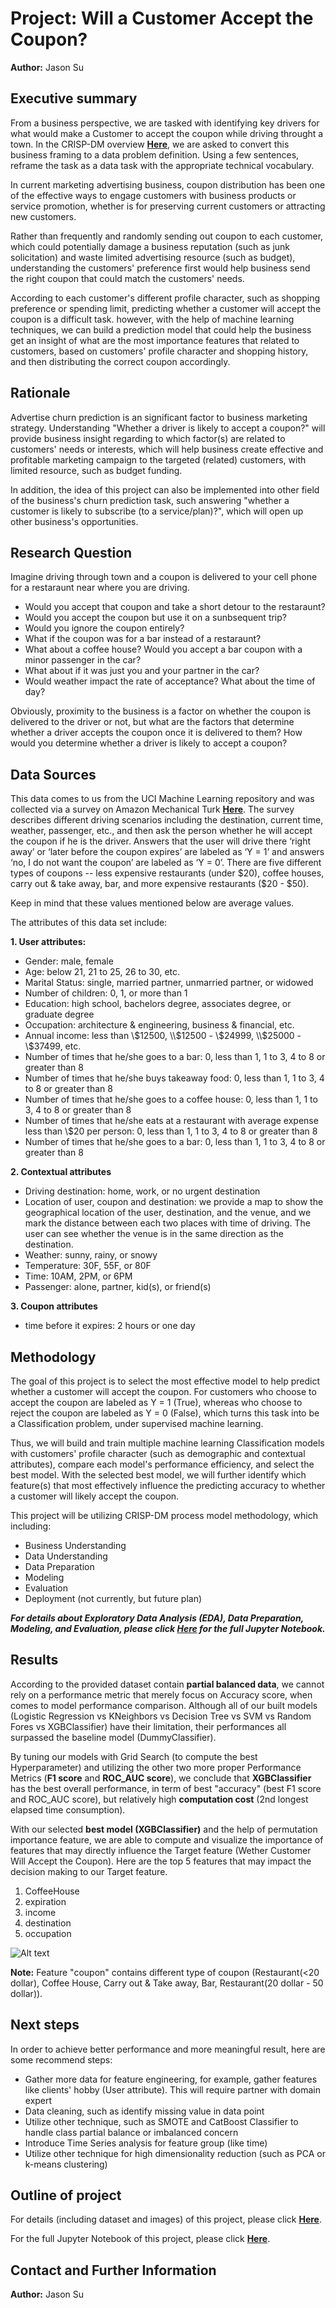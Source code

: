# Project: Will a Customer Accept the Coupon? 

**Author:**
Jason Su

## Executive summary
From a business perspective, we are tasked with identifying key drivers for what would make a Customer to accept the coupon while driving throught a town. In the CRISP-DM overview **[Here](https://github.com/jasonszz/MLAI-2023/tree/main/Module_24_Capstone_Project_Final_Report/CRISP-DM%20Framework)**, we are asked to convert this business framing to a data problem definition. Using a few sentences, reframe the task as a data task with the appropriate technical vocabulary.

In current marketing advertising business, coupon distribution has been one of the effective ways to engage customers with business products or service promotion, whether is for preserving current customers or attracting new customers.

Rather than frequently and randomly sending out coupon to each customer, which could potentially damage a business reputation (such as junk solicitation) and waste limited advertising resource (such as budget), understanding the customers' preference first would help business send the right coupon that could match the customers' needs.

According to each customer's different profile character, such as shopping preference or spending limit, predicting whether a customer will accept the coupon is a difficult task. however, with the help of machine learning techniques, we can build a prediction model that could help the business get an insight of what are the most importance features that related to customers, based on customers' profile character and shopping history, and then distributing the correct coupon accordingly.

## Rationale
Advertise churn prediction is an significant factor to business marketing strategy. Understanding "Whether a driver is likely to accept a coupon?" will provide business insight regarding to which factor(s) are related to customers' needs or interests, which will help business create effective and profitable marketing campaign to the targeted (related) customers, with limited resource, such as budget funding.

In addition, the idea of this project can also be implemented into other field of the business's churn prediction task, such answering "whether a customer is likely to subscribe (to a service/plan)?", which will open up other business's opportunities. 

## Research Question
Imagine driving through town and a coupon is delivered to your cell phone for a restaraunt near where you are driving. 

- Would you accept that coupon and take a short detour to the restaraunt?
- Would you accept the coupon but use it on a sunbsequent trip?
- Would you ignore the coupon entirely?
- What if the coupon was for a bar instead of a restaraunt?
- What about a coffee house? Would you accept a bar coupon with a minor passenger in the car?
- What about if it was just you and your partner in the car?
- Would weather impact the rate of acceptance? What about the time of day?

Obviously, proximity to the business is a factor on whether the coupon is delivered to the driver or not, but what are the factors that determine whether a driver accepts the coupon once it is delivered to them? How would you determine whether a driver is likely to accept a coupon?

## Data Sources
This data comes to us from the UCI Machine Learning repository and was collected via a survey on Amazon Mechanical Turk **[Here](https://archive.ics.uci.edu/dataset/603/in+vehicle+coupon+recommendation)**. The survey describes different driving scenarios including the destination, current time, weather, passenger, etc., and then ask the person whether he will accept the coupon if he is the driver. Answers that the user will drive there ‘right away’ or ‘later before the coupon expires’ are labeled as ‘Y = 1’ and answers ‘no, I do not want the coupon’ are labeled as ‘Y = 0’. There are five different types of coupons -- less expensive restaurants (under $20), coffee houses, carry out & take away, bar, and more expensive restaurants ($20 - $50).

Keep in mind that these values mentioned below are average values.

The attributes of this data set include:

**1. User attributes:**

-  Gender: male, female
-  Age: below 21, 21 to 25, 26 to 30, etc.
-  Marital Status: single, married partner, unmarried partner, or widowed
-  Number of children: 0, 1, or more than 1
-  Education: high school, bachelors degree, associates degree, or graduate degree
-  Occupation: architecture & engineering, business & financial, etc.
-  Annual income: less than \\$12500, \\$12500 - \\$24999, \\$25000 - \\$37499, etc.
-  Number of times that he/she goes to a bar: 0, less than 1, 1 to 3, 4 to 8 or greater than 8
-  Number of times that he/she buys takeaway food: 0, less than 1, 1 to 3, 4 to 8 or greater
than 8
-  Number of times that he/she goes to a coffee house: 0, less than 1, 1 to 3, 4 to 8 or
greater than 8
-  Number of times that he/she eats at a restaurant with average expense less than \\$20 per
person: 0, less than 1, 1 to 3, 4 to 8 or greater than 8
-  Number of times that he/she goes to a bar: 0, less than 1, 1 to 3, 4 to 8 or greater than 8

**2. Contextual attributes**

- Driving destination: home, work, or no urgent destination
- Location of user, coupon and destination: we provide a map to show the geographical
location of the user, destination, and the venue, and we mark the distance between each
two places with time of driving. The user can see whether the venue is in the same
direction as the destination.
- Weather: sunny, rainy, or snowy
- Temperature: 30F, 55F, or 80F
- Time: 10AM, 2PM, or 6PM
- Passenger: alone, partner, kid(s), or friend(s)

**3. Coupon attributes**

- time before it expires: 2 hours or one day

## Methodology
The goal of this project is to select the most effective model to help predict whether a customer will accept the coupon. For customers who choose to accept the coupon are labeled as Y = 1 (True), whereas who choose to reject the coupon are labeled as Y = 0 (False), which turns this task into be a Classification problem, under supervised machine learning.

Thus, we will build and train multiple machine learning Classification models with customers' profile character (such as demographic and contextual attributes), compare each model's performance efficiency, and select the best model. With the selected best model, we will further identify which feature(s) that most effectively influence the predicting accuracy to whether a customer will likely accept the coupon.

This project will be utilizing CRISP-DM process model methodology, which including:

- Business Understanding
- Data Understanding
- Data Preparation
- Modeling
- Evaluation
- Deployment (not currently, but future plan) 

***For details about Exploratory Data Analysis (EDA), Data Preparation, Modeling, and Evaluation, please click [Here](https://github.com/jasonszz/MLAI-2023/blob/main/Module_20_Capstone_Project_Initial_Report_and_EDA/Module_20_Capstone_Project_Initial_Report_and_EDA_JasonSU_v2_Final.ipynb) for the full Jupyter Notebook.***

## Results
According to the provided dataset contain **partial balanced data**, we cannot rely on a performance metric that merely focus on Accuracy score, when comes to model performance comparison. Although all of our built models (Logistic Regression vs KNeighbors vs Decision Tree vs SVM vs Random Fores vs XGBClassifier) have their limitation, their performances all surpassed the baseline model (DummyClassifier). 

By tuning our models with Grid Search (to compute the best Hyperparameter) and utilizing the other two more proper Performance Metrics (**F1 score** and **ROC_AUC score**), we conclude that **XGBClassifier** has the best overall performance, in term of best "accuracy" (best F1 score and ROC_AUC score), but relatively high **computation cost** (2nd longest elapsed time consumption).

With our selected **best model (XGBClassifier)** and the help of permutation importance feature, we are able to compute and visualize the importance of features that may directly influence the Target feature (Wether Customer Will Accept the Coupon). Here are the top 5 features that may impact the decision making to our Target feature.

1. CoffeeHouse
2. expiration
3. income
4. destination
5. occupation

![Alt text](https://github.com/jasonszz/MLAI-2023/blob/main/Module_20_Capstone_Project_Initial_Report_and_EDA/images/Plot_important_features_from_permutation_importance_xgb.png)

**Note:** Feature "coupon" contains different type of coupon (Restaurant(<20 dollar), Coffee House, Carry out & Take away, Bar, Restaurant(20 dollar - 50 dollar)).

## Next steps
In order to achieve better performance and more meaningful result, here are some recommend steps:

- Gather more data for feature engineering, for example, gather features like clients' hobby (User attribute). This will require partner with domain expert
- Data cleaning, such as identify missing value in data point
- Utilize other technique, such as SMOTE and CatBoost Classifier to handle class partial balance or imbalanced concern
- Introduce Time Series analysis for feature group (like time) 
- Utilize other technique for high dimensionality reduction (such as PCA or k-means clustering)

## Outline of project
For details (including dataset and images) of this project, please click **[Here](https://github.com/jasonszz/MLAI-2023/tree/main/Module_20_Capstone_Project_Initial_Report_and_EDA)**.

For the full Jupyter Notebook of this project, please click **[Here](https://github.com/jasonszz/MLAI-2023/blob/main/Module_20_Capstone_Project_Initial_Report_and_EDA/Module_20_Capstone_Project_Initial_Report_and_EDA_JasonSU_v2_Final.ipynb)**.

## Contact and Further Information
**Author:**
Jason Su
